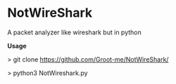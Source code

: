 # NotWireShark

A packet analyzer like wireshark but in python


**Usage**

\> git clone https://github.com/Groot-me/NotWireShark/ 

\> python3 NotWireshark.py



